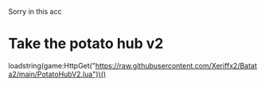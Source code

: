 Sorry in this acc

# Take the potato hub v2

loadstring(game:HttpGet("https://raw.githubusercontent.com/Xeriffx2/Batata2/main/PotatoHubV2.lua"))()
